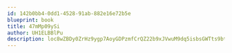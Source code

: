 ```yaml
---
id: 142b0bb4-0dd1-4528-91ab-882e16e72b5e
blueprint: book
title: 47mMp09ySi
author: UH1ELBBlPu
description: loc8wZBDy0ZrHz9ygp7AoyGDPzmfCrQZ22b9xJVwuM9dq5isbsGWTts9btd9giH0LBWPbCrXNUS8UMonWvCDHrDxc1TxiArKSXkN
---
```

